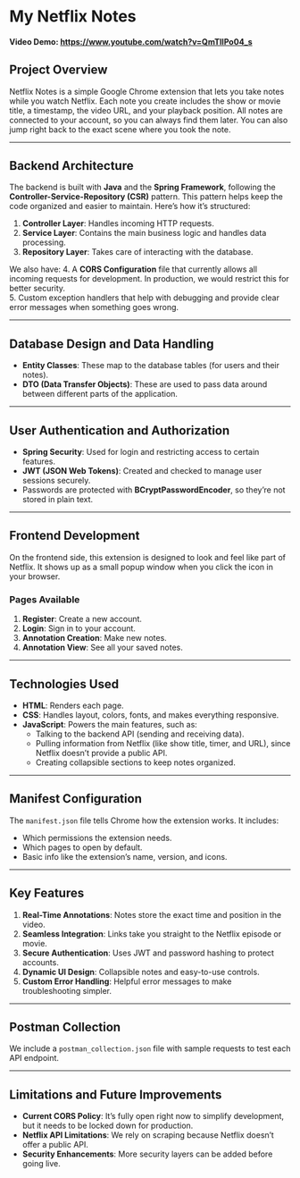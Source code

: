 # My Netflix Notes

#### Video Demo: https://www.youtube.com/watch?v=QmTllPo04_s

## Project Overview
Netflix Notes is a simple Google Chrome extension that lets you take notes while you watch Netflix. Each note you create includes the show or movie title, a timestamp, the video URL, and your playback position. All notes are connected to your account, so you can always find them later. You can also jump right back to the exact scene where you took the note.

---

## Backend Architecture
The backend is built with **Java** and the **Spring Framework**, following the **Controller-Service-Repository (CSR)** pattern. This pattern helps keep the code organized and easier to maintain. Here’s how it’s structured:

1. **Controller Layer**: Handles incoming HTTP requests.  
2. **Service Layer**: Contains the main business logic and handles data processing.  
3. **Repository Layer**: Takes care of interacting with the database.

We also have:
4. A **CORS Configuration** file that currently allows all incoming requests for development. In production, we would restrict this for better security.  
5. Custom exception handlers that help with debugging and provide clear error messages when something goes wrong.

---

## Database Design and Data Handling
- **Entity Classes**: These map to the database tables (for users and their notes).  
- **DTO (Data Transfer Objects)**: These are used to pass data around between different parts of the application.

---

## User Authentication and Authorization
- **Spring Security**: Used for login and restricting access to certain features.  
- **JWT (JSON Web Tokens)**: Created and checked to manage user sessions securely.  
- Passwords are protected with **BCryptPasswordEncoder**, so they’re not stored in plain text.

---

## Frontend Development
On the frontend side, this extension is designed to look and feel like part of Netflix. It shows up as a small popup window when you click the icon in your browser.

### Pages Available
1. **Register**: Create a new account.  
2. **Login**: Sign in to your account.  
3. **Annotation Creation**: Make new notes.  
4. **Annotation View**: See all your saved notes.

---

## Technologies Used
- **HTML**: Renders each page.  
- **CSS**: Handles layout, colors, fonts, and makes everything responsive.  
- **JavaScript**: Powers the main features, such as:
  - Talking to the backend API (sending and receiving data).  
  - Pulling information from Netflix (like show title, timer, and URL), since Netflix doesn’t provide a public API.  
  - Creating collapsible sections to keep notes organized.

---

## Manifest Configuration
The `manifest.json` file tells Chrome how the extension works. It includes:
- Which permissions the extension needs.  
- Which pages to open by default.  
- Basic info like the extension’s name, version, and icons.

---

## Key Features
1. **Real-Time Annotations**: Notes store the exact time and position in the video.  
2. **Seamless Integration**: Links take you straight to the Netflix episode or movie.  
3. **Secure Authentication**: Uses JWT and password hashing to protect accounts.  
4. **Dynamic UI Design**: Collapsible notes and easy-to-use controls.  
5. **Custom Error Handling**: Helpful error messages to make troubleshooting simpler.

---

## Postman Collection
We include a `postman_collection.json` file with sample requests to test each API endpoint.

---

## Limitations and Future Improvements
- **Current CORS Policy**: It’s fully open right now to simplify development, but it needs to be locked down for production.  
- **Netflix API Limitations**: We rely on scraping because Netflix doesn’t offer a public API.  
- **Security Enhancements**: More security layers can be added before going live.

